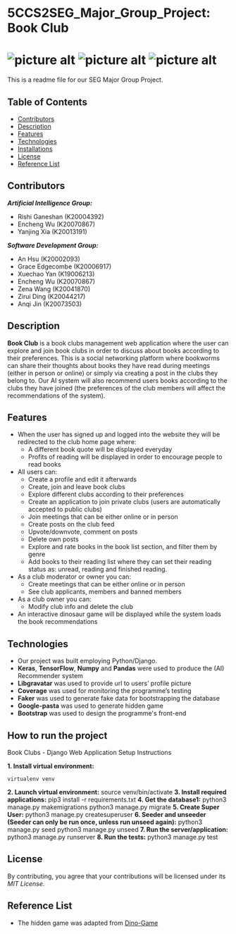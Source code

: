 # 5CCS2SEG_Major_Group_Project: Book Club
![picture alt](https://img.shields.io/badge/tests-607%20passed-brightgreen)
![picture alt](https://img.shields.io/badge/coverage-93%25-green)
![picture alt](https://img.shields.io/badge/licence-MIT-9cf)
=============
This is a readme file for our SEG Major Group Project.

## Table of Contents
  * [Contributors](#Contributors "Go to Contributors")
  * [Description](#Description "Go to Description")
  * [Features](#Features "Go to Features")
  * [Technologies](#Technologies "Go to Technologies")
  * [Installations](#How-to-run-the-project "Go to Installations")
  * [License](#License "Go to License")
  * [Reference List](#Reference-list "Go to Reference List")

## Contributors
***Artificial Intelligence Group:***
  * Rishi Ganeshan (K20004392)
  * Encheng Wu (K20070867)
  * Yanjing Xia (K20013191)

***Software Development Group:***
* An Hsu (K20002093)
* Grace Edgecombe (K20006917)
* Xuechao Yan (K19006213)
* Encheng Wu (K20070867)
* Zena Wang (K20041870)
* Zirui Ding (K20044217)
* Anqi Jin (K20073503)

## Description
**Book Club** is a book clubs management web application where the user can explore and join book clubs in order to discuss about books according to their preferences. This is a social networking platform where bookworms can share their thoughts about books they have read during meetings (either in person or online) or simply via creating a post in the clubs they belong to. Our AI system will also recommend users books according to the clubs they have joined (the preferences of the club members will affect the recommendations of the system).

## Features
* When the user has signed up and logged into the website they will be redirected to the club home page where:
	* A different book quote will be displayed everyday
	* Profits of reading will be displayed in order to encourage people to read books
* All users can:
	* Create a profile and edit it afterwards
	* Create, join and leave book clubs
	* Explore different clubs according to their preferences
	* Create an application to join private clubs (users are automatically accepted to public clubs)
	* Join meetings that can be either online or in person
	* Create posts on the club feed
	* Upvote/downvote, comment on posts
	* Delete own posts
	* Explore and rate books in the book list section, and filter them by genre
	* Add books to their reading list where they can set their reading status as: unread, reading and finished reading.
* As a club moderator or owner you can:
	* Create meetings that can be either online or in person
  * See club applicants, members and banned members
* As a club owner you can:
	* Modify club info and delete the club
* An interactive dinosaur game will be displayed while the system loads the book recommendations

## Technologies
* Our project was built employing Python/Django.
* **Keras**, **TensorFlow**, **Numpy** and **Pandas** were used to produce the (AI) Recommender system
* **Libgravatar** was used to provide url to users’ profile picture
* **Coverage** was used for monitoring the programme’s testing
* **Faker** was used to generate fake data for bootstrapping the database
* **Google-pasta** was used to generate hidden game
* **Bootstrap** was used to design the programme's front-end

<!-- The location where the software or software component is deployed and sufficient information to access it.  The latter includes access credentials for the different types of user who may employ the software. -->

## How to run the project
Book Clubs - Django Web Application Setup Instructions  

**1. Install virtual environment:**  

    virtualenv venv
**2. Launch virtual environment:**
    source venv/bin/activate
**3. Install required applications:**
    pip3 install -r requirements.txt
**4. Get the database1:**
    python3 manage.py makemigrations
    python3 manage.py migrate
**5. Create Super User:**
    python3 manage.py createsuperuser
**6. Seeder and unseeder (Seeder can only be run once, unless run unseed again):**
    python3 manage.py seed
    python3 manage.py unseed
**7. Run the server/application:**
    python3 manage.py runserver
**8. Run the tests:**
    python3 manage.py test

## License
By contributing, you agree that your contributions will be licensed under its *MIT License*.

## Reference List
* The hidden game was adapted from [Dino-Game](https://github.com/WebDevSimplified/chrome-dino-game-clone "Dino-Game")
